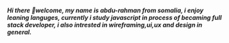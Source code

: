 ##### Hi there 👋welcome, my name is abdu-rahman from somalia, i enjoy leaning languges, currently i study javascript in process of becaming full stack developer, i also intrested in wireframing,ui,ux and design in general.

